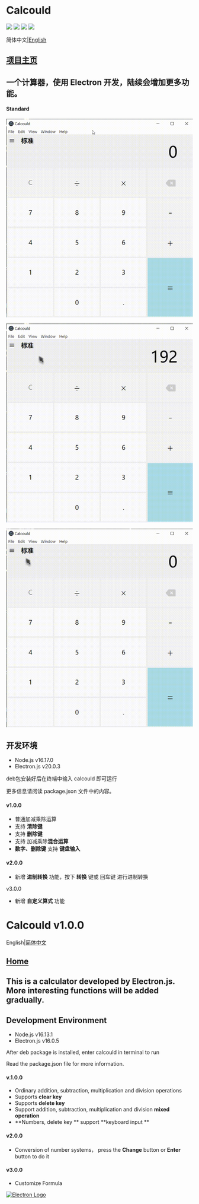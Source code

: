 <a name="Ch"></a>

Calcould
=============
[![](https://img.shields.io/github/watchers/Crzq/Calcould.svg?style=flat)](https://github.com/Crzq/Calcould/watchers)
[![](https://img.shields.io/github/stars/Crzq/Calcould.svg?style=flat)](https://github.com/Crzq/Calcould/stargazers)
[![](https://img.shields.io/github/forks/Crzq/Calcould.svg?style=flat)](https://github.com/Crzq/Calcould/network/members)
![](https://img.shields.io/github/repo-size/Crzq/Calcould.svg?style=flat)

简体中文|[English](#En)

## [项目主页](https://github.com/Crzq/Calcould/)

一个计算器，使用 Electron 开发，陆续会增加更多功能。
---

#### Standard

![](https://raw.githubusercontent.com/Crzq/Calcould/main/blob/Standard.gif "Standard")

![](https://raw.githubusercontent.com/Crzq/Calcould/main/blob/Base%20Conversion.gif "Conversion")

![](https://raw.githubusercontent.com/Crzq/Calcould/main/blob/Custom.gif "Custom")


## 开发环境
* Node.js         v16.17.0
* Electron.js    v20.0.3


deb包安装好后在终端中输入 calcould 即可运行

更多信息请阅读 package.json 文件中的内容。

#### v1.0.0
* 普通加减乘除运算
* 支持 **清除键**
* 支持 **删除键**
* 支持 加减乘除**混合运算**
* **数字、删除键** 支持 **键盘输入**

#### v2.0.0
* 新增 **进制转换** 功能，按下 **转换** 键或 回车键 进行进制转换

v3.0.0
* 新增 **自定义算式** 功能


<a name="En"/>

Calcould  v1.0.0
============

English|[简体中文](#Ch)

## [Home](https://github.com/Crzq/Calcould/)

This is a calculator developed by Electron.js. More interesting functions will be added gradually. 
---

## Development Environment
* Node.js 	     v16.13.1
* Electron.js     v16.0.5


After deb package is installed, enter calcould in terminal to run

Read the package.json file for more information.



#### v.1.0.0
* Ordinary addition, subtraction, multiplication and division operations
* Supports  **clear key**
* Supports  **delete key**
* Support addition, subtraction, multiplication and division  **mixed operation**
* **Numbers, delete key ** support **keyboard input **

#### v2.0.0
* Conversion of number systems， press the **Change** button or **Enter** button to do it

#### v3.0.0
* Customize Formula

[![Electron Logo](https://electronjs.org/images/electron-logo.svg)](https://electronjs.org)
